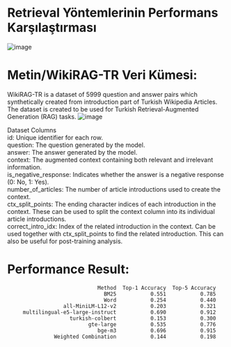 # Retrieval Yöntemlerinin Performans Karşılaştırması

![image](https://github.com/user-attachments/assets/87125c2e-c89f-41e4-94c3-4b296b8ee241)

# Metin/WikiRAG-TR Veri Kümesi:

WikiRAG-TR is a dataset of 5999 question and answer pairs which synthetically created from introduction part of Turkish Wikipedia Articles. The dataset is created to be used for Turkish Retrieval-Augmented Generation (RAG) tasks.
![image](https://github.com/user-attachments/assets/0fa9234a-2f4c-459c-8c9e-d9508a09fdc9)

Dataset Columns<br>
id: Unique identifier for each row.<br>
question: The question generated by the model.<br>
answer: The answer generated by the model.<br>
context: The augmented context containing both relevant and irrelevant information.<br>
is_negative_response: Indicates whether the answer is a negative response (0: No, 1: Yes).<br>
number_of_articles: The number of article introductions used to create the context.<br>
ctx_split_points: The ending character indices of each introduction in the context. These can be used to split the context column into its individual article introductions.<br>
correct_intro_idx: Index of the related introduction in the context. Can be used together with ctx_split_points to find the related introduction. This can also be useful for post-training analysis.<br>

# Performance Result:

                                 Method  Top-1 Accuracy  Top-5 Accuracy
                                   BM25           0.551           0.785
                                   Word           0.254           0.440
                      all-MiniLM-L12-v2           0.203           0.321
         multilingual-e5-large-instruct           0.690           0.912
                        turkish-colbert           0.153           0.300
                              gte-large           0.535           0.776
                                 bge-m3           0.696           0.915
                   Weighted Combination           0.144           0.198
